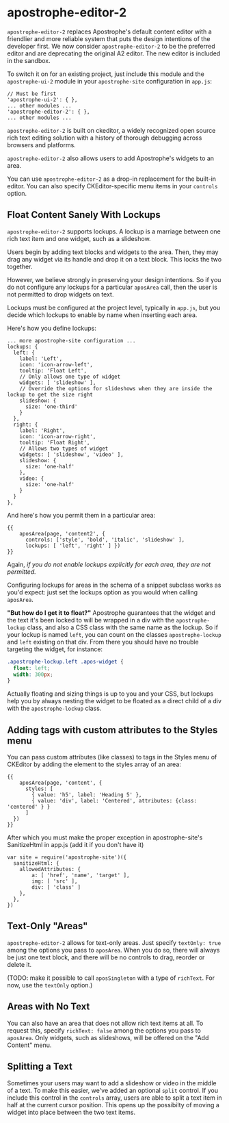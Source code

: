 # apostrophe-editor-2

`apostrophe-editor-2` replaces Apostrophe's default content editor with a friendlier and more reliable system that puts the design intentions of the developer first. We now consider `apostrophe-editor-2` to be the preferred editor and are deprecating the original A2 editor. The new editor is included in the sandbox.

To switch it on for an existing project, just include this module and the `apostrophe-ui-2` module in your `apostrophe-site` configuration in `app.js`:

    // Must be first
    'apostrophe-ui-2': { },
    ... other modules ...
    'apostrophe-editor-2': { },
    ... other modules ...

`apostrophe-editor-2` is built on ckeditor, a widely recognized open source rich text editing solution with a history of thorough debugging across browsers and platforms.

`apostrophe-editor-2` also allows users to add Apostrophe's widgets to an area.

You can use `apostrophe-editor-2` as a drop-in replacement for the built-in editor. You can also specify CKEditor-specific menu items in your `controls` option.

## Float Content Sanely With Lockups

`apostrophe-editor-2` supports lockups. A lockup is a marriage between one rich text item and one widget, such as a slideshow.

Users begin by adding text blocks and widgets to the area. Then, they may drag any widget via its handle and drop it on a text block. This locks the two together.

However, we believe strongly in preserving your design intentions. So if you do not configure any lockups for a particular `aposArea` call, then the user is not permitted to drop widgets on text.

Lockups must be configured at the project level, typically in `app.js`, but you decide which lockups to enable by name when inserting each area.

Here's how you define lockups:

    ... more apostrophe-site configuration ...
    lockups: {
      left: {
        label: 'Left',
        icon: 'icon-arrow-left',
        tooltip: 'Float Left',
        // Only allows one type of widget
        widgets: [ 'slideshow' ],
        // Override the options for slideshows when they are inside the lockup to get the size right
        slideshow: {
          size: 'one-third'
        }
      },
      right: {
        label: 'Right',
        icon: 'icon-arrow-right',
        tooltip: 'Float Right',
        // Allows two types of widget
        widgets: [ 'slideshow', 'video' ],
        slideshow: {
          size: 'one-half'
        },
        video: {
          size: 'one-half'
        }
      }
    },

And here's how you permit them in a particular area:

    {{
        aposArea(page, 'content2', {
          controls: ['style', 'bold', 'italic', 'slideshow' ],
          lockups: [ 'left', 'right' ] })
    }}

Again, *if you do not enable lockups explicitly for each area, they are not permitted.*

Configuring lockups for areas in the schema of a snippet subclass works as you'd expect: just set the lockups option as you would when calling `aposArea`.

**"But how do I get it to float?"** Apostrophe guarantees that the widget and the text it's been locked to will be wrapped in a div with the `apostrophe-lockup` class, and also a CSS class with the same name as the lockup. So if your lockup is named `left`, you can count on the classes `apostrophe-lockup` and `left` existing on that div. From there you should have no trouble targeting the widget, for instance:


```css
.apostrophe-lockup.left .apos-widget {
  float: left;
  width: 300px;
}
```

Actually floating and sizing things is up to you and your CSS, but lockups help you by always nesting the widget to be floated as a direct child of a div with the `apostrophe-lockup` class.

## Adding tags with custom attributes to the Styles menu
You can pass custom attributes (like classes) to tags in the Styles menu of CKEditor by adding the element to the styles array of an area:

    {{
        aposArea(page, 'content', {
          styles: [ 
            { value: 'h5', label: 'Heading 5' },
            { value: 'div', label: 'Centered', attributes: {class: 'centered' } }
          ] 
      })
    }}

After which you must make the proper exception in apostrophe-site's SanitizeHtml in app.js (add it if you don't have it)

    var site = require('apostrophe-site')({
      sanitizeHtml: {
        allowedAttributes: {
            a: [ 'href', 'name', 'target' ],
            img: [ 'src' ],
            div: [ 'class' ]
        },
      },
    })

## Text-Only "Areas"

`apostrophe-editor-2` allows for text-only areas. Just specify `textOnly: true` among the options you pass to `aposArea`. When you do so, there will always be just one text block, and there will be no controls to drag, reorder or delete it.

(TODO: make it possible to call `aposSingleton` with a type of `richText`. For now, use the `textOnly` option.)

## Areas with No Text

You can also have an area that does not allow rich text items at all. To request this, specify `richText: false` among the options you pass to `aposArea`. Only widgets, such as slideshows, will be offered on the "Add Content" menu.

## Splitting a Text

Sometimes your users may want to add a slideshow or video in the middle of a text. To make this easier, we've added an optional `split` control. If you include this control in the `controls` array, users are able to split a text item in half at the current cursor position. This opens up the possibilty of moving a widget into place between the two text items.

